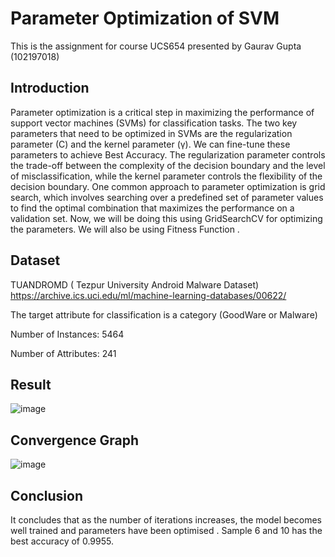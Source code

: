 # Parameter Optimization of SVM
This is the assignment for course UCS654 presented by Gaurav Gupta (102197018)

## Introduction

Parameter optimization is a critical step in maximizing the performance of support vector machines (SVMs) for classification tasks. The two key parameters that need to be optimized in SVMs are the regularization parameter (C) and the kernel parameter (γ).
We can fine-tune these parameters to achieve Best Accuracy. The regularization parameter controls the trade-off between the complexity of the decision boundary and the level of misclassification, while the kernel parameter controls the flexibility of the decision boundary.
One common approach to parameter optimization is grid search, which involves searching over a predefined set of parameter values to find the optimal combination that maximizes the performance on a validation set. Now, we will be doing this using GridSearchCV for optimizing the parameters.
We will also be using Fitness Function .

## Dataset

TUANDROMD ( Tezpur University Android Malware Dataset)
https://archive.ics.uci.edu/ml/machine-learning-databases/00622/

The target attribute for classification is a category (GoodWare or Malware)

Number of Instances: 5464

Number of Attributes: 241

## Result

![image](https://user-images.githubusercontent.com/74859766/233193796-6c26cbfb-2a92-4065-9298-82b13a6e6837.png)

## Convergence Graph
![image](https://user-images.githubusercontent.com/74859766/233187136-57506e95-4827-48f3-a459-b8fc12f8422c.png)

## Conclusion
It concludes that as the number of iterations increases, the model becomes well trained and parameters have been optimised .
Sample 6 and 10 has the best accuracy of 0.9955.
